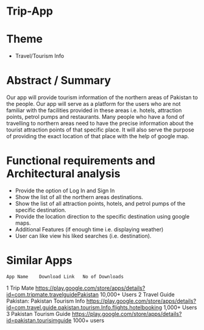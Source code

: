# Trip-App

# Theme 
-	Travel/Tourism Info

# Abstract / Summary

Our app will provide tourism information of the northern areas of Pakistan to the people. Our app will serve as a platform for the users who are not familiar with the facilities provided in these areas i.e. hotels, attraction points, petrol pumps and restaurants. Many people who have a fond of travelling to northern areas need to have the precise information about the tourist attraction points of that specific place. It will also serve the purpose of providing the exact location of that place with the help of google map.

# Functional requirements and Architectural analysis

-	Provide the option of Log In and Sign In
-	Show the list of all the northern areas destinations.
-	Show the list of all attraction points, hotels, and petrol pumps of the specific destination.
-	Provide the location direction to the specific destination using google maps.
-	Additional Features (if enough time i.e. displaying weather)
-	User can like view his liked searches (i.e. destination).


# Similar Apps

	App Name	Download Link	No of Downloads
1	Trip Mate 	https://play.google.com/store/apps/details?id=com.tripmate.travelguidePakistan
10,000+ Users
2	Travel Guide Pakistan: Pakistan Tourism Info 	https://play.google.com/store/apps/details?id=com.travel.guide.pakistan.tourism.Info.flights.hotelbooking
1,000+ Users
3	Pakistan Tourism Guide	https://play.google.com/store/apps/details?id=pakistan.tourisimguide
1000+ users

